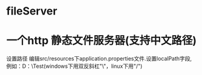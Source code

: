 # fileServer
# 一个http 静态文件服务器(支持中文路径)
设置路径 编辑src/resources下application.properties文件.设置localPath字段,例如：D：\\Test(windows下用双反斜杠"\\"，linux下用"/")
